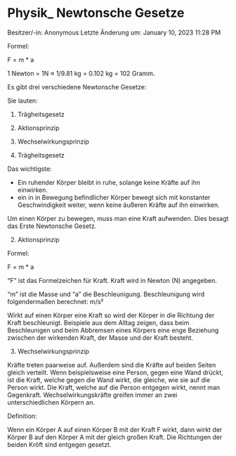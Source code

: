 # Physik_ Newtonsche Gesetze

Besitzer/-in: Anonymous
Letzte Änderung um: January 10, 2023 11:28 PM

Formel:

F = m * a

1 Newton = 1N ≈ 1/9.81 kg = 0.102 kg = 102 Gramm.

Es gibt drei verschiedene Newtonsche Gesetze:

Sie lauten:

1. Trägheitsgesetz
2. Aktionsprinzip
3. Wechselwirkungsprinzip

1. Trägheitsgesetz

Das wichtigste:

- Ein ruhender Körper bleibt in ruhe, solange keine Kräfte auf ihn einwirken.
- ein in in Bewegung befindlicher Körper bewegt sich mit konstanter Geschwindigkeit weiter, wenn keine äußeren Kräfte auf ihn einwirken.

Um einen Körper zu bewegen, muss man eine Kraft aufwenden. Dies besagt das Erste Newtonsche Gesetz.

2. Aktionsprinzip

Formel:

F = m * a

“F” ist das Formelzeichen für Kraft. Kraft wird in Newton (N) angegeben.

“m” ist die Masse und “a” die Beschleunigung. Beschleunigung wird folgendermaßen berechnet: m/s²

Wirkt auf einen Körper eine Kraft so wird der Körper in die Richtung der Kraft beschleunigt. Beispiele aus dem Alltag zeigen, dass beim Beschleunigen und beim Abbremsen eines Körpers eine enge Beziehung zwischen der wirkenden Kraft, der Masse und der Kraft besteht.

3. Wechselwirkungsprinzip

Kräfte treten paarweise auf. Außerdem sind die Kräfte auf beiden Seiten gleich verteilt. Wenn beispielsweise eine Person, gegen eine Wand drückt, ist die Kraft, welche gegen die Wand wirkt, die gleiche, wie sie auf die Person wirkt. Die Kraft, welche auf die Person entgegen wirkt, nennt man Gegenkraft. Wechselwirkungskräfte greifen immer an zwei unterschiedlichen Körpern an.

Definition:

Wenn ein Körper A auf einen Körper B mit der Kraft F wirkt, dann wirkt der Körper B auf den Körper A mit der gleich großen Kraft. Die Richtungen der beiden Kröft sind entgegen gesetzt.